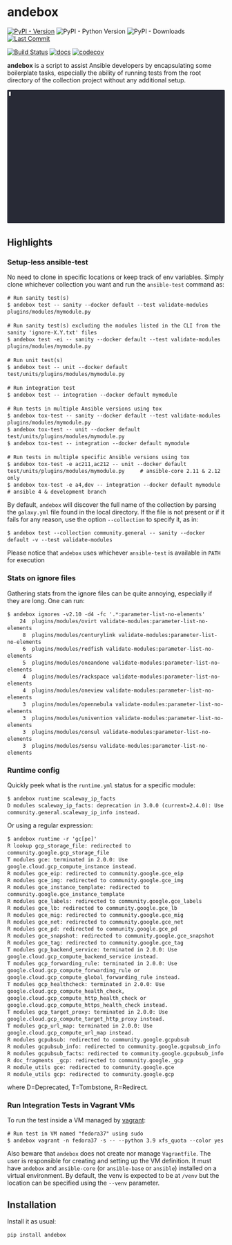 andebox
=======

[![PyPI - Version](https://img.shields.io/pypi/v/andebox.svg)](https://pypi.org/project/andebox/)
![PyPI - Python Version](https://img.shields.io/pypi/pyversions/andebox)
![PyPI - Downloads](https://img.shields.io/pypi/dw/andebox)
[![Last Commit](https://img.shields.io/github/last-commit/russoz-ansible/andebox)](https://github.com/russoz-ansible/andebox/commits/main)

[![Build Status](https://github.com/russoz-ansible/andebox/actions/workflows/ci-tests.yml/badge.svg?branch=)](https://github.com/russoz-ansible/andebox/actions)
[![docs](https://readthedocs.org/projects/andebox/badge/?style=flat)](https://andebox.readthedocs.io/en/latest/)
[![codecov](https://codecov.io/gh/russoz-ansible/andebox/graph/badge.svg?token=D3TPI2PGU9)](https://codecov.io/gh/russoz-ansible/andebox)

**andebox** is a script to assist Ansible developers by encapsulating some
boilerplate tasks, especially the ability of running tests from the root
directory of the collection project without any additional setup.

![andebox integration test demo](docs/images/term/integration.gif)

Highlights
----------

### Setup-less ansible-test

No need to clone in specific locations or keep track of env variables. Simply clone whichever collection you want and
run the `ansible-test` command as:

```
# Run sanity test(s)
$ andebox test -- sanity --docker default --test validate-modules plugins/modules/mymodule.py

# Run sanity test(s) excluding the modules listed in the CLI from the sanity 'ignore-X.Y.txt' files
$ andebox test -ei -- sanity --docker default --test validate-modules plugins/modules/mymodule.py

# Run unit test(s)
$ andebox test -- unit --docker default test/units/plugins/modules/mymodule.py

# Run integration test
$ andebox test -- integration --docker default mymodule

# Run tests in multiple Ansible versions using tox
$ andebox tox-test -- sanity --docker default --test validate-modules plugins/modules/mymodule.py
$ andebox tox-test -- unit --docker default test/units/plugins/modules/mymodule.py
$ andebox tox-test -- integration --docker default mymodule

# Run tests in multiple specific Ansible versions using tox
$ andebox tox-test -e ac211,ac212 -- unit --docker default test/units/plugins/modules/mymodule.py     # ansible-core 2.11 & 2.12 only
$ andebox tox-test -e a4,dev -- integration --docker default mymodule                                 # ansible 4 & development branch
```

By default, `andebox` will discover the full name of the collection by parsing the `galaxy.yml` file found in
the local directory.
If the file is not present or if it fails for any reason, use the option `--collection` to specify it, as in:

```
$ andebox test --collection community.general -- sanity --docker default -v --test validate-modules
```

Please notice that `andebox` uses whichever `ansible-test` is available in `PATH` for execution

### Stats on ignore files

Gathering stats from the ignore files can be quite annoying, especially if they are long. One can run:

```
$ andebox ignores -v2.10 -d4 -fc '.*:parameter-list-no-elements'
    24  plugins/modules/ovirt validate-modules:parameter-list-no-elements
     8  plugins/modules/centurylink validate-modules:parameter-list-no-elements
     6  plugins/modules/redfish validate-modules:parameter-list-no-elements
     5  plugins/modules/oneandone validate-modules:parameter-list-no-elements
     4  plugins/modules/rackspace validate-modules:parameter-list-no-elements
     4  plugins/modules/oneview validate-modules:parameter-list-no-elements
     3  plugins/modules/opennebula validate-modules:parameter-list-no-elements
     3  plugins/modules/univention validate-modules:parameter-list-no-elements
     3  plugins/modules/consul validate-modules:parameter-list-no-elements
     3  plugins/modules/sensu validate-modules:parameter-list-no-elements
```

### Runtime config

Quickly peek what is the `runtime.yml` status for a specific module:

```
$ andebox runtime scaleway_ip_facts
D modules scaleway_ip_facts: deprecation in 3.0.0 (current=2.4.0): Use community.general.scaleway_ip_info instead.
```

Or using a regular expression:

```
$ andebox runtime -r 'gc[pe]'
R lookup gcp_storage_file: redirected to community.google.gcp_storage_file
T modules gce: terminated in 2.0.0: Use google.cloud.gcp_compute_instance instead.
R modules gce_eip: redirected to community.google.gce_eip
R modules gce_img: redirected to community.google.gce_img
R modules gce_instance_template: redirected to community.google.gce_instance_template
R modules gce_labels: redirected to community.google.gce_labels
R modules gce_lb: redirected to community.google.gce_lb
R modules gce_mig: redirected to community.google.gce_mig
R modules gce_net: redirected to community.google.gce_net
R modules gce_pd: redirected to community.google.gce_pd
R modules gce_snapshot: redirected to community.google.gce_snapshot
R modules gce_tag: redirected to community.google.gce_tag
T modules gcp_backend_service: terminated in 2.0.0: Use google.cloud.gcp_compute_backend_service instead.
T modules gcp_forwarding_rule: terminated in 2.0.0: Use google.cloud.gcp_compute_forwarding_rule or google.cloud.gcp_compute_global_forwarding_rule instead.
T modules gcp_healthcheck: terminated in 2.0.0: Use google.cloud.gcp_compute_health_check, google.cloud.gcp_compute_http_health_check or google.cloud.gcp_compute_https_health_check instead.
T modules gcp_target_proxy: terminated in 2.0.0: Use google.cloud.gcp_compute_target_http_proxy instead.
T modules gcp_url_map: terminated in 2.0.0: Use google.cloud.gcp_compute_url_map instead.
R modules gcpubsub: redirected to community.google.gcpubsub
R modules gcpubsub_info: redirected to community.google.gcpubsub_info
R modules gcpubsub_facts: redirected to community.google.gcpubsub_info
R doc_fragments _gcp: redirected to community.google._gcp
R module_utils gce: redirected to community.google.gce
R module_utils gcp: redirected to community.google.gcp
```
where D=Deprecated, T=Tombstone, R=Redirect.

### Run Integration Tests in Vagrant VMs

To run the test inside a VM managed by [vagrant](https://www.vagrantup.com/):

```
# Run test in VM named "fedora37" using sudo
$ andebox vagrant -n fedora37 -s -- --python 3.9 xfs_quota --color yes
```

Also beware that `andebox` does not create nor manage `Vagrantfile`. The user is responsible for creating and setting up the VM definition. It must have `andebox` and `ansible-core` (or `ansible-base` or `ansible`) installed on a virtual environment. By default, the venv is expected to be at `/venv` but the location can be specified using the `--venv` parameter.

Installation
------------

Install it as usual:

    pip install andebox
